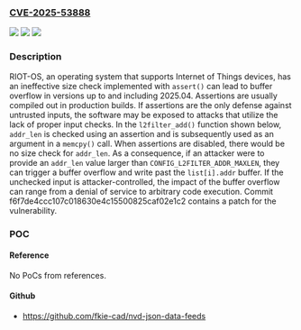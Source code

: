 ### [CVE-2025-53888](https://cve.mitre.org/cgi-bin/cvename.cgi?name=CVE-2025-53888)
![](https://img.shields.io/static/v1?label=Product&message=RIOT&color=blue)
![](https://img.shields.io/static/v1?label=Version&message=%3C%3D%202025.04%20&color=brightgreen)
![](https://img.shields.io/static/v1?label=Vulnerability&message=CWE-120%3A%20Buffer%20Copy%20without%20Checking%20Size%20of%20Input%20('Classic%20Buffer%20Overflow')&color=brightgreen)

### Description

RIOT-OS, an operating system that supports Internet of Things devices, has an ineffective size check implemented with `assert()` can lead to buffer overflow in versions up to and including 2025.04. Assertions are usually compiled out in production builds. If assertions are the only defense against untrusted inputs, the software may be exposed to attacks that utilize the lack of proper input checks. In the `l2filter_add()` function shown below, `addr_len` is checked using an assertion and is subsequently used as an argument in a `memcpy()` call. When assertions are disabled, there would be no size check for `addr_len`. As a consequence, if an attacker were to provide an `addr_len` value larger than `CONFIG_L2FILTER_ADDR_MAXLEN`, they can trigger a buffer overflow and write past the `list[i].addr` buffer. If the unchecked input is attacker-controlled, the impact of the buffer overflow can range from a denial of service to arbitrary code execution. Commit f6f7de4ccc107c018630e4c15500825caf02e1c2 contains a patch for the vulnerability.

### POC

#### Reference
No PoCs from references.

#### Github
- https://github.com/fkie-cad/nvd-json-data-feeds


